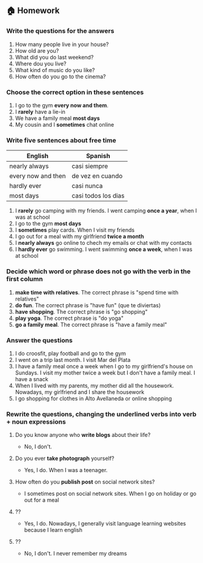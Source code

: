 ## 🏠 Homework

### Write the questions for the answers

1. How many people live in your house?
2. How old are you?
3. What did you do last weekend?
4. Where dou you live?
5. What kind of music do you like?
6. How often do you go to the cinema?

### Choose the correct option in these sentences

1. I go to the gym **every now and them**. 
2. I **rarely** have a lie-in
3. We have a family meal **most days**
4. My cousin and I **sometimes** chat online

### Write five sentences about free time

| English      | Spanish | 
| ------ | ----------- | 
|  nearly always |  casi siempre | 
|  every now and then |  de vez en cuando | 
|  hardly ever |  casi nunca | 
|  most days |  casi todos los dias | 

1. I **rarely** go camping with my friends. I went camping **once a year**, when I was at school
2. I go to the gym **most days**
3. I **sometimes** play cards. When I visit my friends
4. I go out for a meal with my girlfriend **twice a month**
5. I **nearly always** go online to chech my emails or chat with my contacts
6. I **hardly ever** go swimming. I went swimming **once a week**, when I was at school

### Decide which word or phrase does not go with the verb in the first column

1. **make time with relatives**. The correct phrase is "spend time with relatives"
2. **do fun**. The correct phrase is "have fun" (que te diviertas)
3. **have shopping**. The correct phrase is "go shopping"
4. **play yoga**. The correct phrase is "do yoga"
5. **go a family meal**. The correct phrase is "have a family meal"

### Answer the questions

1. I do croosfit, play football and go to the gym
2. I went on a trip last month. I visit Mar del Plata
3. I have a family meal once a week when I go to my girlfriend's house on Sundays. I visit my mother twice a week but I don't have a family meal. I have a snack
4. When I lived with my parents, my mother did all the housework. Nowadays, my girlfriend and I share the housework
5. I go shopping for clothes in Alto Avellaneda or online shopping

### Rewrite the questions, changing the underlined verbs into verb + noun expressions

1. Do you know anyone who **write blogs** about their life?

    - No, I don't.


2. Do you ever **take photograph** yourself?

    - Yes, I do. When I was a teenager.


3. How often do you **publish post** on social network sites?

    - I sometimes post on social network sites. When I go on holiday or go out for a meal


4. ??

    - Yes, I do. Nowadays, I generally visit language learning websites because I learn english


5. ??

    - No, I don't. I never remember my dreams

